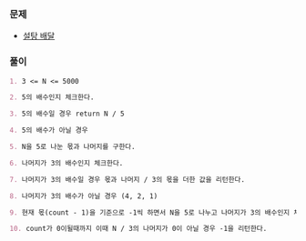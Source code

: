 ### 문제

- [설탕 배달](https://www.acmicpc.net/problem/2839)

### 풀이

```markdown
1. 3 <= N <= 5000

2. 5의 배수인지 체크한다.

3. 5의 배수일 경우 return N / 5

4. 5의 배수가 아닐 경우

5. N을 5로 나눈 몫과 나머지를 구한다.

6. 나머지가 3의 배수인지 체크한다.

7. 나머지가 3의 배수일 경우 몫과 나머지 / 3의 몫을 더한 값을 리턴한다.

8. 나머지가 3의 배수가 아닐 경우 (4, 2, 1)

9. 현재 몫(count - 1)을 기준으로 -1씩 하면서 N을 5로 나누고 나머지가 3의 배수인지 체크한다.

10. count가 0이될때까지 이때 N / 3의 나머지가 0이 아닐 경우 -1을 리턴한다.
```